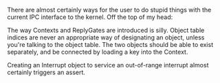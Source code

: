 There are almost certainly ways for the user to do stupid things with the
current IPC interface to the kernel.  Off the top of my head:

The way Contexts and ReplyGates are introduced is silly.  Object table indices
are never an appropriate way of designating an object, unless you're talking to
the object table.  The two objects should be able to exist separately, and be
connected by loading a key into the Context.

Creating an Interrupt object to service an out-of-range interrupt almost
certainly triggers an assert.


